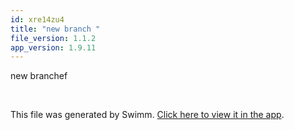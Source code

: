 ```yaml
---
id: xre14zu4
title: "new branch "
file_version: 1.1.2
app_version: 1.9.11
---
```


new branchef

<br/>

This file was generated by Swimm. [Click here to view it in the app](http://localhost:5000/repos/Z2l0aHViJTNBJTNBTm9hUmVwbyUzQSUzQU5vYW96ZXI=/docs/xre14zu4).
